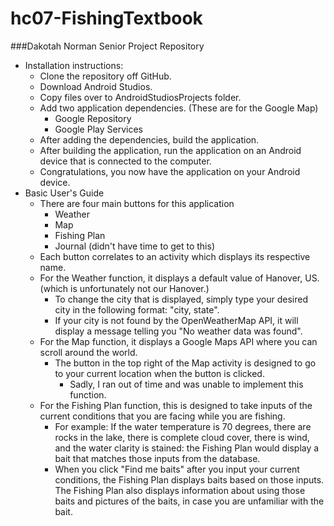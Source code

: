 # hc07-FishingTextbook

###Dakotah Norman Senior Project Repository
	
- Installation instructions:
    - Clone the repository off GitHub.
	- Download Android Studios.
	- Copy files over to AndroidStudiosProjects folder.
	- Add two application dependencies. (These are for the Google Map)
		- Google Repository
		- Google Play Services
	- After adding the dependencies, build the application.
	- After building the application, run the application on an Android device that is connected to the computer.
	- Congratulations, you now have the application on your Android device.
- Basic User's Guide
	- There are four main buttons for this application
		- Weather
		- Map
		- Fishing Plan
		- Journal (didn't have time to get to this)
	- Each button correlates to an activity which displays its respective name.
	- For the Weather function, it displays a default value of Hanover, US. (which is unfortunately not our Hanover.)
		- To change the city that is displayed, simply type your desired city in the following format: "city, state".
		- If your city is not found by the OpenWeatherMap API, it will display a message telling you "No weather data was found".
	- For the Map function, it displays a Google Maps API where you can scroll around the world.
		- The button in the top right of the Map activity is designed to go to your current location when the button is clicked.
			- Sadly, I ran out of time and was unable to implement this function.
	- For the Fishing Plan function, this is designed to take inputs of the current conditions that you are facing while you are fishing.	
		- For example: If the water temperature is 70 degrees, there are rocks in the lake, there is complete cloud cover, there is wind, and the water clarity is stained: the Fishing Plan would display a bait that matches those inputs from the database.
		- When you click "Find me baits" after you input your current conditions, the Fishing Plan displays baits based on those inputs. The Fishing Plan also displays information about using those baits and pictures of the baits, in case you are unfamiliar with the bait.


